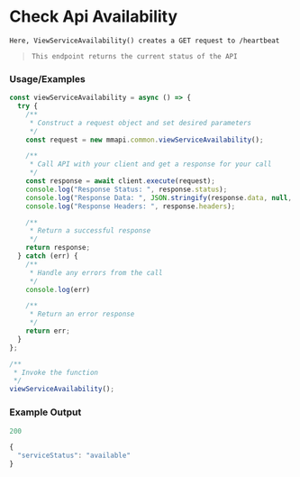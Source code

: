 # Check Api Availability

`Here, ViewServiceAvailability() creates a GET request to /heartbeat`

> `This endpoint returns the current status of the API`

### Usage/Examples

```javascript
const viewServiceAvailability = async () => {
  try {
    /**
     * Construct a request object and set desired parameters
     */
    const request = new mmapi.common.viewServiceAvailability();

    /**
     * Call API with your client and get a response for your call
     */
    const response = await client.execute(request);
    console.log("Response Status: ", response.status);
    console.log("Response Data: ", JSON.stringify(response.data, null, 4));
    console.log("Response Headers: ", response.headers);

    /**
     * Return a successful response
     */
    return response;
  } catch (err) {
    /**
     * Handle any errors from the call
     */
    console.log(err)

    /**
     * Return an error response
     */
    return err;
  }
};

/**
 * Invoke the function
 */
viewServiceAvailability();
```

### Example Output

```javascript
200

{
  "serviceStatus": "available"
}
```
